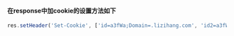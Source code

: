 #### 在response中加cookie的设置方法如下

```js
res.setHeader('Set-Cookie', ['id=a3fWa;Domain=.lizihang.com', 'id2=a3fWa;Domain=.lizihang.com'])

```

